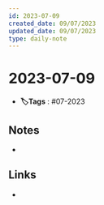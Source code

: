 ```yaml
---
id: 2023-07-09
created_date: 09/07/2023
updated_date: 09/07/2023
type: daily-note
---
```


# 2023-07-09
- **🏷️Tags** : #07-2023  

## Notes
- 

## Links
- 